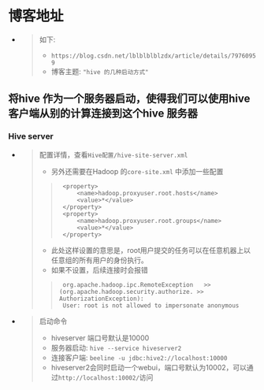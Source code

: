 

# 博客地址
- > 如下:
    > - `https://blog.csdn.net/lblblblblzdx/article/details/79760959`
    > - 博客主题: `"hive 的几种启动方式"`


## 将hive 作为一个服务器启动，使得我们可以使用hive 客户端从别的计算连接到这个hive 服务器
### Hive server
- > 配置详情，查看`Hive配置/hive-site-server.xml`
    > - 另外还需要在Hadoop 的`core-site.xml` 中添加一些配置
    >>      <property>
    >>          <name>hadoop.proxyuser.root.hosts</name>
    >>          <value>*</value>
    >>      </property>
    >>      <property>
    >>          <name>hadoop.proxyuser.root.groups</name>
    >>          <value>*</value>
    >>      </property>
    > - 此处这样设置的意思是，root用户提交的任务可以在任意机器上以任意组的所有用户的身份执行。
    > - 如果不设置，后续连接时会报错
    >>      org.apache.hadoop.ipc.RemoteException   >>      (org.apache.hadoop.security.authorize. >>     AuthorizationException):
    >>      User: root is not allowed to impersonate anonymous 


- > 启动命令
    > - hiveserver 端口号默认是10000
    > - 服务器启动: `hive --service hiveserver2`
    > - 连接客户端: `beeline -u jdbc:hive2://localhost:10000`
    > - hiveserver2会同时启动一个webui，端口号默认为10002，可以通过`http://localhost:10002/`访问








